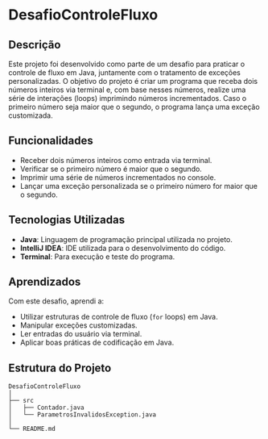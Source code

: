 # DesafioControleFluxo

## Descrição

Este projeto foi desenvolvido como parte de um desafio para praticar o controle de fluxo em Java, juntamente com o tratamento de exceções personalizadas. O objetivo do projeto é criar um programa que receba dois números inteiros via terminal e, com base nesses números, realize uma série de interações (loops) imprimindo números incrementados. Caso o primeiro número seja maior que o segundo, o programa lança uma exceção customizada.

## Funcionalidades

- Receber dois números inteiros como entrada via terminal.
- Verificar se o primeiro número é maior que o segundo.
- Imprimir uma série de números incrementados no console.
- Lançar uma exceção personalizada se o primeiro número for maior que o segundo.

## Tecnologias Utilizadas

- **Java**: Linguagem de programação principal utilizada no projeto.
- **IntelliJ IDEA**: IDE utilizada para o desenvolvimento do código.
- **Terminal**: Para execução e teste do programa.

## Aprendizados

Com este desafio, aprendi a:
- Utilizar estruturas de controle de fluxo (`for` loops) em Java.
- Manipular exceções customizadas.
- Ler entradas do usuário via terminal.
- Aplicar boas práticas de codificação em Java.

## Estrutura do Projeto

```plaintext
DesafioControleFluxo
│
├── src
│   ├── Contador.java
│   └── ParametrosInvalidosException.java
│
└── README.md
